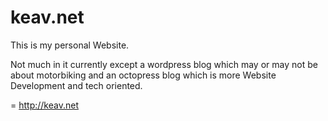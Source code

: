 keav.net
========

This is my personal Website.

Not much in it currently except a wordpress blog which may or may not be about motorbiking and an octopress blog which is more Website Development and tech oriented.

=
http://keav.net
